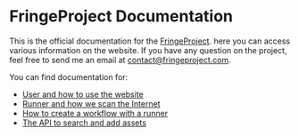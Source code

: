 FringeProject Documentation
===========================

This is the official documentation for the [FringeProject](https://fringeproject.com).
here you can access various information on the website. If you have any question
on the project, feel free to send me an email at
[contact@fringeproject.com](mailto:contact@fringeproject.com).

You can find documentation for:

- [User and how to use the website](./user.md)
- [Runner and how we scan the Internet](./runner.md)
- [How to create a workflow with a runner](./workflows.md)
- [The API to search and add assets](./api.md)

